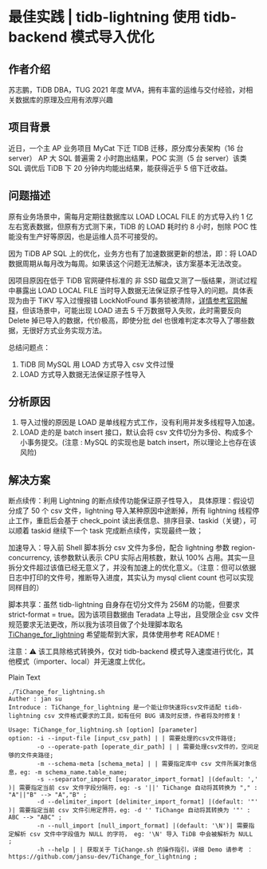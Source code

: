 # 最佳实践 | tidb-lightning 使用 tidb-backend 模式导入优化

## 作者介绍

苏志鹏，TiDB DBA，TUG 2021 年度 MVA，拥有丰富的运维与交付经验，对相关数据库的原理及应用有浓厚兴趣



## **项目背景**

近日，一个主 AP 业务项目 MyCat 下迁 TIDB 迁移，原分库分表架构（16 台 server） AP 大 SQL 普遍需 2 小时跑出结果，POC 实测（5 台 server）该类 SQL 调优后 TiDB 下 20 分钟内均能出结果，能获得近乎 5 倍下迁收益。



## **问题描述**

原有业务场景中，需每月定期往数据库以 LOAD LOCAL FILE 的方式导入约 1 亿左右宽表数据，但原有方式测下来，TiDB 的 LOAD 耗时约 8 小时，刨除 POC 性能没有生产好等原因，也是运维人员不可接受的。

因为 TiDB AP SQL 上的优化，业务方也有了加速数据更新的想法，即：将 LOAD 数据周期从每月改为每周。如果该这个问题无法解决，该方案基本无法改变。

因项目原因在低于 TiDB 官网硬件标准的 非 SSD 磁盘又测了一版结果，测试过程中暴露出 LOAD LOCAL FILE 当时导入数据无法保证原子性导入的问题。具体表现为由于 TiKV 写入过慢报错 LockNotFound 事务锁被清除，[详情参考官网解释](https://docs.pingcap.com/zh/tidb/dev/troubleshoot-lock-conflicts#锁被清除-locknotfound-错误)，但该场景中，可能出现 LOAD 进去 5 千万数据导入失败，此时需要反向 Delete 掉已导入的数据，代价极高，即使分批 del 也很难判定本次导入了哪些数据，无很好方式业务实现方法。

总结问题点：

1. TiDB 同 MySQL 用 LOAD 方式导入 csv 文件过慢
2. LOAD 方式导入数据无法保证原子性导入



## **分析原因**

1. 导入过慢的原因是 LOAD 是单线程方式工作，没有利用并发多线程导入加速。
2. LOAD 走的是 batch insert 接口，默认会将 csv 文件切分为多份、构成多个小事务提交。(注意 : MySQL 的实现也是 batch insert，所以理论上也存在该风险)



## **解决方案**

断点续传：利用 Lightning 的断点续传功能保证原子性导入， 具体原理：假设切分成了 50 个 csv 文件，lightning 导入某种原因中途断掉，所有 lightning 线程停止工作，重启后会基于 check_point 读出表信息、排序目录、taskid（关键），可以顺着 taskid 继续下一个 task 完成断点续传，实现最终一致；

加速导入：导入前 Shell 脚本拆分 csv 文件为多份，配合 lightning 参数 region-concurrency, 该参数默认表示 CPU 实际占用核数，默认 100% 占用。其实一旦拆分文件超过该值已经无意义了，并没有加速上的优化意义。（注意：但可以依据日志中打印的文件号，推断导入进度，其实认为 mysql client count 也可以实现同样目的）

脚本共享：虽然 tidb-lightning 自身存在切分文件为 256M 的功能，但要求 strict-format = true。因为该项目数据由 Teradata 上导出，且受限企业 csv 文件规范要求无法更改，所以我为该项目做了个处理脚本取名 [TiChange_for_lightning](https://github.com/jansu-dev/TiChange_for_lightning) 希望能帮到大家，具体使用参考 README！

注意：:warning: 该工具除格式转换外，仅对 tidb-backend 模式导入速度进行优化，其他模式（importer、local）并无速度上优化。

Plain Text

```Plain%20Text
./TiChange_for_lightning.sh 
Auther : jan su
Introduce : TiChange_for_lightning 是一个能让你快速将csv文件适配 tidb-lightning csv 文件格式要求的工具，如有任何 BUG 请及时反馈，作者将及时修复！ 

Usage: TiChange_for_lightning.sh [option] [parameter]
option: -i --input-file [input_csv_path] | | 需要处理的csv文件路径;
        -o --operate-path [operate_dir_path] | | 需要处理csv文件的，空间足够的文件夹路径;
        -m --schema-meta [schema_meta] | | 需要指定库中 csv 文件所属对象信息，eg: -m schema_name.table_name;
        -s --separator_import [separator_import_format] |(default: ',' )| 需要指定当前 csv 文件字段分隔符，eg: -s '||' TiChange 自动将其转换为 "," : "A"||"B" --> "A","B" ;
        -d --delimiter_import [delimiter_import_format] |(default: '"' )| 需要指定当前 csv 文件引用定界符，eg: -d '' TiChange 自动将其转换为 '"' : ABC --> "ABC" ;
        -n --null_import [null_import_format] |(default: '\N')| 需要指定解析 csv 文件中字段值为 NULL 的字符， eg: '\N' 导入 TiDB 中会被解析为 NULL ;
        -h --help | | 获取关于 TiChange.sh 的操作指引，详细 Demo 请参考 ： https://github.com/jansu-dev/TiChange_for_lightning ;
```

